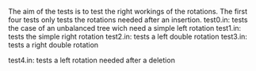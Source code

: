 The aim of the tests is to test the right workings of the rotations.
The first four tests only tests the rotations needed after an insertion.
test0.in: tests the case of an unbalanced tree wich need a simple left rotation
test1.in: tests the simple right rotation
test2.in: tests a left double rotation
test3.in: tests a right double rotation

test4.in: tests a left rotation needed after a deletion